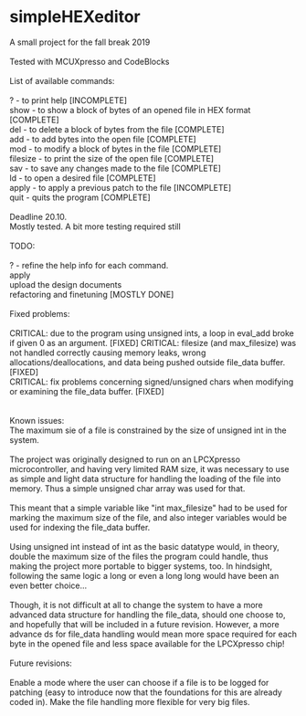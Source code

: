 # simpleHEXeditor
A small project for the fall break 2019
<br>
<br>
Tested with MCUXpresso and CodeBlocks
<br>
<br>
List of available commands:
<br>
<br>
?        - to print help [INCOMPLETE]<br>
show     - to show a block of bytes of an opened file in HEX format [COMPLETE]<br>
del      - to delete a block of bytes from the file [COMPLETE]<br>
add      - to add bytes into the open file [COMPLETE]<br>
mod      - to modify a block of bytes in the file [COMPLETE]<br>
filesize - to print the size of the open file [COMPLETE]<br>
sav      - to save any changes made to the file [COMPLETE]<br>
ld       - to open a desired file [COMPLETE]<br>
apply    - to apply a previous patch to the file [INCOMPLETE]<br>
quit     - quits the program [COMPLETE]
<br>
<br>
Deadline 20.10.
<br>
Mostly tested. A bit more testing required still
<br>
<br>
TODO:
<br>
<br>
?    - refine the help info for each command. <br>
apply<br>
upload the design documents<br>
refactoring and finetuning [MOSTLY DONE]<br>
<br>
Fixed problems:<br>
<br>
CRITICAL: due to the program using unsigned ints, a loop in eval_add broke if given 0 as an argument. [FIXED]
CRITICAL: filesize (and max_filesize) was not handled correctly causing memory leaks, wrong allocations/deallocations,
and data being pushed outside file_data buffer. [FIXED]<br>
CRITICAL: fix problems concerning signed/unsigned chars when modifying or examining the file_data buffer. [FIXED]<br>
<br>
<br>
Known issues:<br>
The maximum sie of a file is constrained by the size of unsigned int in the system.<br>
<br>
The project was originally designed to run on an LPCXpresso microcontroller, and having very limited RAM size, it was necessary to use as simple and light data structure for handling the loading of the file into memory. Thus a simple unsigned char array was used for that.<br>
<br>
This meant that a simple variable like "int max_filesize" had to be used for marking the maximum size of the file, and also integer variables would be used for indexing the file_data buffer.<br>
<br>
Using unsigned int instead of int as the basic datatype would, in theory, double the maximum size of the files the program could handle, thus making the project more portable to bigger systems, too. In hindsight, following the same logic a long or even a long long would have been an even better choice...<br>
<br>
Though, it is not difficult at all to change the system to have a more advanced data structure for handling the file_data, should one choose to, and hopefully that will be included in a future revision. However, a more advance ds for file_data handling would mean more space required for each byte in the opened file and less space available for the LPCXpresso chip!<br>
<br>
Future revisions:<br>
<br>
Enable a mode where the user can choose if a file is to be logged for patching (easy to introduce now that the foundations for this are already coded in).
Make the file handling more flexible for very big files. 